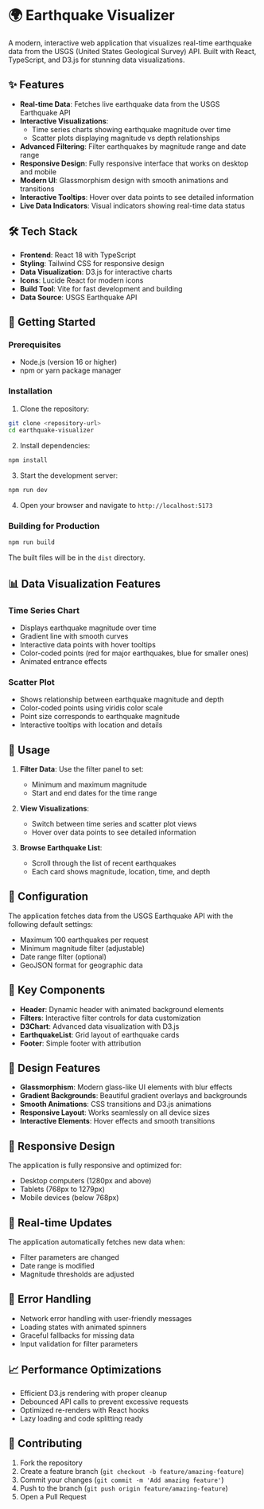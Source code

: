 # 🌍 Earthquake Visualizer

A modern, interactive web application that visualizes real-time earthquake data from the USGS (United States Geological Survey) API. Built with React, TypeScript, and D3.js for stunning data visualizations.

## ✨ Features

- **Real-time Data**: Fetches live earthquake data from the USGS Earthquake API
- **Interactive Visualizations**: 
  - Time series charts showing earthquake magnitude over time
  - Scatter plots displaying magnitude vs depth relationships
- **Advanced Filtering**: Filter earthquakes by magnitude range and date range
- **Responsive Design**: Fully responsive interface that works on desktop and mobile
- **Modern UI**: Glassmorphism design with smooth animations and transitions
- **Interactive Tooltips**: Hover over data points to see detailed information
- **Live Data Indicators**: Visual indicators showing real-time data status

## 🛠️ Tech Stack

- **Frontend**: React 18 with TypeScript
- **Styling**: Tailwind CSS for responsive design
- **Data Visualization**: D3.js for interactive charts
- **Icons**: Lucide React for modern icons
- **Build Tool**: Vite for fast development and building
- **Data Source**: USGS Earthquake API

## 🚀 Getting Started

### Prerequisites

- Node.js (version 16 or higher)
- npm or yarn package manager

### Installation

1. Clone the repository:
```bash
git clone <repository-url>
cd earthquake-visualizer
```

2. Install dependencies:
```bash
npm install
```

3. Start the development server:
```bash
npm run dev
```

4. Open your browser and navigate to `http://localhost:5173`

### Building for Production

```bash
npm run build
```

The built files will be in the `dist` directory.

## 📊 Data Visualization Features

### Time Series Chart
- Displays earthquake magnitude over time
- Gradient line with smooth curves
- Interactive data points with hover tooltips
- Color-coded points (red for major earthquakes, blue for smaller ones)
- Animated entrance effects

### Scatter Plot
- Shows relationship between earthquake magnitude and depth
- Color-coded points using viridis color scale
- Point size corresponds to earthquake magnitude
- Interactive tooltips with location and details

## 🎯 Usage

1. **Filter Data**: Use the filter panel to set:
   - Minimum and maximum magnitude
   - Start and end dates for the time range

2. **View Visualizations**: 
   - Switch between time series and scatter plot views
   - Hover over data points to see detailed information

3. **Browse Earthquake List**: 
   - Scroll through the list of recent earthquakes
   - Each card shows magnitude, location, time, and depth

## 🔧 Configuration

The application fetches data from the USGS Earthquake API with the following default settings:
- Maximum 100 earthquakes per request
- Minimum magnitude filter (adjustable)
- Date range filter (optional)
- GeoJSON format for geographic data

## 🌟 Key Components

- **Header**: Dynamic header with animated background elements
- **Filters**: Interactive filter controls for data customization
- **D3Chart**: Advanced data visualization with D3.js
- **EarthquakeList**: Grid layout of earthquake cards
- **Footer**: Simple footer with attribution

## 🎨 Design Features

- **Glassmorphism**: Modern glass-like UI elements with blur effects
- **Gradient Backgrounds**: Beautiful gradient overlays and backgrounds
- **Smooth Animations**: CSS transitions and D3.js animations
- **Responsive Layout**: Works seamlessly on all device sizes
- **Interactive Elements**: Hover effects and smooth transitions

## 📱 Responsive Design

The application is fully responsive and optimized for:
- Desktop computers (1280px and above)
- Tablets (768px to 1279px)
- Mobile devices (below 768px)

## 🔄 Real-time Updates

The application automatically fetches new data when:
- Filter parameters are changed
- Date range is modified
- Magnitude thresholds are adjusted

## 🚨 Error Handling

- Network error handling with user-friendly messages
- Loading states with animated spinners
- Graceful fallbacks for missing data
- Input validation for filter parameters

## 📈 Performance Optimizations

- Efficient D3.js rendering with proper cleanup
- Debounced API calls to prevent excessive requests
- Optimized re-renders with React hooks
- Lazy loading and code splitting ready

## 🤝 Contributing

1. Fork the repository
2. Create a feature branch (`git checkout -b feature/amazing-feature`)
3. Commit your changes (`git commit -m 'Add amazing feature'`)
4. Push to the branch (`git push origin feature/amazing-feature`)
5. Open a Pull Request
